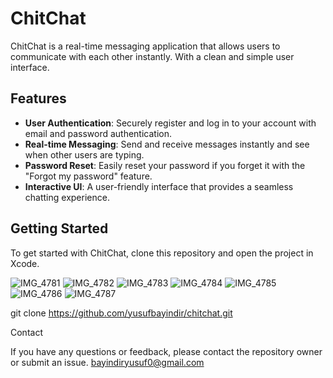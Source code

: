 # ChitChat

ChitChat is a real-time messaging application that allows users to communicate with each other instantly. With a clean and simple user interface.

## Features

- **User Authentication**: Securely register and log in to your account with email and password authentication.
- **Real-time Messaging**: Send and receive messages instantly and see when other users are typing.
- **Password Reset**: Easily reset your password if you forget it with the "Forgot my password" feature.
- **Interactive UI**: A user-friendly interface that provides a seamless chatting experience.

## Getting Started

To get started with ChitChat, clone this repository and open the project in Xcode.

![IMG_4781](https://github.com/yusufbayindir/ChitChat/assets/126359377/b8ca6e0c-9f8f-49b7-8240-fb54a4e42657)
![IMG_4782](https://github.com/yusufbayindir/ChitChat/assets/126359377/d049437a-6f94-4fda-a05f-3960fad52ebe)
![IMG_4783](https://github.com/yusufbayindir/ChitChat/assets/126359377/f61903ea-be43-4e06-8879-2b1b19c84669)
![IMG_4784](https://github.com/yusufbayindir/ChitChat/assets/126359377/d437221a-56ea-4412-8515-c6b9dda54935)
![IMG_4785](https://github.com/yusufbayindir/ChitChat/assets/126359377/640ed3a3-4394-440d-846b-90806f1ca64e)
![IMG_4786](https://github.com/yusufbayindir/ChitChat/assets/126359377/3265456a-bccf-4e6e-bff7-cacfd9404715)
![IMG_4787](https://github.com/yusufbayindir/ChitChat/assets/126359377/aec147ae-52e0-4591-a98d-47c245bcad8e)



git clone https://github.com/yusufbayindir/chitchat.git

Contact

If you have any questions or feedback, please contact the repository owner or submit an issue.
bayindiryusuf0@gmail.com
